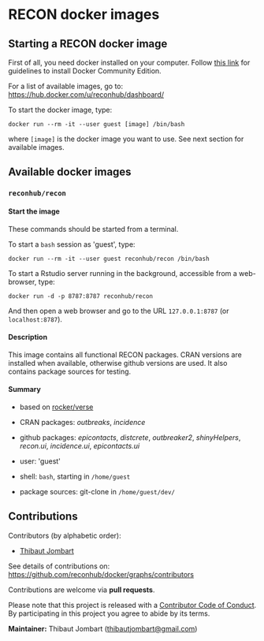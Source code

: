 
RECON docker images
===================


Starting a RECON docker image
-----------------------------

First of all, you need docker installed on your computer. Follow [this
link](https://www.docker.com/community-edition#/download) for guidelines to
install Docker Community Edition.


For a list of available images, go to:
https://hub.docker.com/u/reconhub/dashboard/


To start the docker image, type:
```
docker run --rm -it --user guest [image] /bin/bash
```

where `[image]` is the docker image you want to use. See next section for
available images.



Available docker images
-----------------------

### `reconhub/recon`

#### Start the image

These commands should be started from a terminal.

To start a `bash` session as 'guest', type:
```
docker run --rm -it --user guest reconhub/recon /bin/bash
```

To start a Rstudio server running in the background, accessible from a web-browser, type:
```
docker run -d -p 8787:8787 reconhub/recon
```

And then open a web browser and go to the URL `127.0.0.1:8787` (or `localhost:8787`).



#### Description

This image contains all functional RECON packages. CRAN versions are installed
when available, otherwise github versions are used. It also contains package
sources for testing.



#### Summary

- based on [rocker/verse](https://hub.docker.com/r/rocker/tidyverse/)

- CRAN packages: *outbreaks*, *incidence*

- github packages: *epicontacts*, *distcrete*, *outbreaker2*, *shinyHelpers*,
*recon.ui*, *incidence.ui*, *epicontacts.ui*

- user: 'guest'

- shell: `bash`, starting in `/home/guest`

- package sources: git-clone in `/home/guest/dev/`





Contributions
-------------

Contributors (by alphabetic order):
- [Thibaut Jombart](https://github.com/thibautjombart)

See details of contributions on:
<br>
https://github.com/reconhub/docker/graphs/contributors


Contributions are welcome via **pull requests**.

Please note that this project is released with a [Contributor Code of
Conduct](CONDUCT.md). By participating in this project you agree to abide by its
terms.

**Maintainer:** Thibaut Jombart (thibautjombart@gmail.com)
